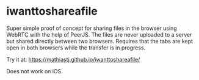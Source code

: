 # iwanttoshareafile

Super simple proof of concept for sharing files in the browser using WebRTC with the help of PeerJS. 
The files are never uploaded to a server but shared directly between two browsers. 
Requires that the tabs are kept open in both browsers while the transfer is in progress.

Try it at: https://mathiastj.github.io/iwanttoshareafile/

Does not work on iOS.
